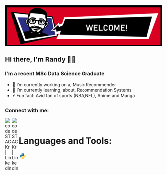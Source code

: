 <!--
**RAXAI/RAXAI** is a ✨ _special_ ✨ repository because its `README.md` (this file) appears on your GitHub profile.


<h3 align="center">
![image](https://github.com/RAXAI/RAXAI/blob/master/github_banner.png)
</h3> -->

[![image](https://github.com/RAXAI/RAXAI/blob/master/github_banner.png)](https://github.com/RAXAI?tab=repositories)

## Hi there, I'm Randy 👋🏿


### I'm a recent MSc Data Science Graduate

- 🔭 I’m currently working on a, Music Recommender
- 🌱 I’m currently learning, about, Recommendation Systems
- ⚡ Fun fact: Avid fan of sports (NBA,NFL), Anime and Manga 
### Connect with me:
[<img align="left" alt="codeSTACKr | LinkedIn" width="22px" src="https://cdn.jsdelivr.net/npm/simple-icons@v3/icons/linkedin.svg" />][linkedin]
[<img align="left" alt="codeSTACKr | LinkedIn" width="22px" src="https://pbs.twimg.com/profile_images/1268207088683020288/d9agkn4h_400x400.jpg" />][Tableau]
<br />
# Languages and Tools:

[<img align="left" alt="Python" width="26px" src="https://raw.githubusercontent.com/github/explore/80688e429a7d4ef2fca1e82350fe8e3517d3494d/topics/python/python.png" />][github]


<br />
<br />

[linkedin]: https://www.linkedin.com/in/randallk1738/
[Tableau]: https://public.tableau.com/profile/randall.kakaire#!/?newProfile=&activeTab=0
[github]: https://github.com/RAXAI


